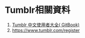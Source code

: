 # Tumblr相關資料
1. [Tumblr 中文使用者大全( GitBook)](https://www.gitbook.com/book/tumblr/chinese-tutorials/details)
2. https://www.tumblr.com/register
